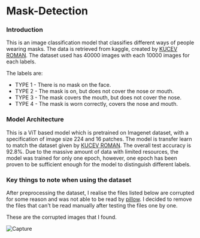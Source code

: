 # Mask-Detection

### Introduction
This is an image classification model that classifies different ways of people wearing masks. The data is retrieved from kaggle, created by [KUCEV ROMAN](https://www.kaggle.com/tapakah68/medical-masks-part1). The dataset used has 40000 images with each 10000 images for each labels. 

The labels are: 
* TYPE 1 - There is no mask on the face.
* TYPE 2 - The mask is on, but does not cover the nose or mouth.
* TYPE 3 - The mask covers the mouth, but does not cover the nose.
* TYPE 4 - The mask is worn correctly, covers the nose and mouth. 

### Model Architecture
This is a ViT based model which is pretrained on Imagenet dataset, with a specification of image size 224 and 16 patches. The model is transfer learn to match the dataset given by [KUCEV ROMAN](https://www.kaggle.com/tapakah68/medical-masks-part1). The overall test accuracy is 92.8%. Due to the massive amount of data with limited resources, the model was trained for only one epoch, however, one epoch has been proven to be sufficient enough for the model to distinguish different labels.

### Key things to note when using the dataset
After preprocessing the dataset, I realise the files listed below are corrupted for some reason and was not able to be read by [pillow](https://pillow.readthedocs.io/en/stable/installation.html). I decided to remove the files that can't be read manually after testing the files one by one.

These are the corrupted images that I found.

![Capture](https://user-images.githubusercontent.com/67994195/133401930-85874880-1fdf-4b3f-b288-707a39ad5c1f.PNG)
